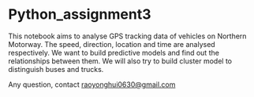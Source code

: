 # Python_assignment3

This notebook aims to analyse GPS tracking data of vehicles on Northern Motorway. The speed, direction, location and time are analysed respectively. We want to build predictive models and find out the relationships between them. We will also try to build cluster model to distinguish buses and trucks.

Any question, contact raoyonghui0630@gmail.com
